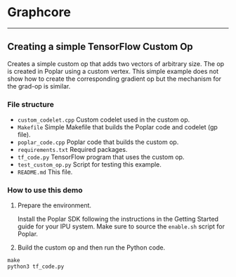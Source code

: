 # Graphcore

---
## Creating a simple TensorFlow Custom Op

Creates a simple custom op that adds two vectors of arbitrary size. The op
is created in Poplar using a custom vertex. This simple example does not show
how to create the corresponding gradient op but the mechanism for the grad-op
is similar.

### File structure

* `custom_codelet.cpp` Custom codelet used in the custom op.
* `Makefile` Simple Makefile that builds the Poplar code and codelet (gp file).
* `poplar_code.cpp` Poplar code that builds the custom op.
* `requirements.txt` Required packages.
* `tf_code.py` TensorFlow program that uses the custom op.
* `test_custom_op.py` Script for testing this example.
* `README.md` This file.

### How to use this demo

1) Prepare the environment.

   Install the Poplar SDK following the instructions in the Getting Started guide for your IPU system.
   Make sure to source the `enable.sh` script for Poplar.

2) Build the custom op and then run the Python code.

```
make
python3 tf_code.py
```
